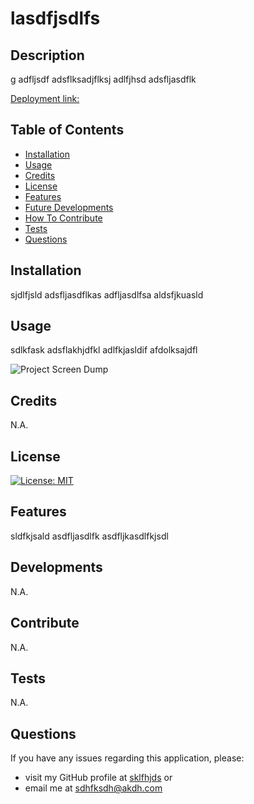 # lasdfjsdlfs
 
## Description
 
g
adfljsdf
adsflksadjflksj
adlfjhsd
adsfljasdflk

 
[Deployment link:](fjalsdjfls.com)
 
 
## Table of Contents
 
- [Installation](#installation)
- [Usage](#usage)
- [Credits](#credits)
- [License](#license)
- [Features](#features)
- [Future Developments](#developments)
- [How To Contribute](#contribute)
- [Tests](#tests)
- [Questions](#questions)

 
 
## Installation
 
sjdlfjsld
adsfljasdflkas
adfljasdlfsa
aldsfjkuasld

 
 
## Usage
 
sdlkfask
adsflakhjdfkl
adlfkjasldif
afdolksajdfl


 
![Project Screen Dump](dklsf/dskljf.jsp)
 

## Credits
 
N.A.
 
 
## License
 
[![License: MIT](https://img.shields.io/badge/License-MIT-yellow.svg)](https://opensource.org/licenses/MIT)
 
 
## Features
 
sldfkjsald
asdfljasdlfk
asdfljkasdlfkjsdl

 
 
## Developments
 
N.A.
 
 
## Contribute
 
N.A.
 
 
## Tests
 
N.A.
 
## Questions
 
If you have any issues regarding this application, please:
  * visit my GitHub profile at [sklfhjds](https://github.com/sklfhjds) or
  * email me at <sdhfksdh@akdh.com>
 
 
